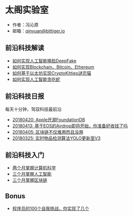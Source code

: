 # 太阁实验室

- 作者：冯沁原
- 邮箱：qinyuan@bittiger.io

## 前沿科技解读

- [如何实现人工智能换脸DeepFake](DeepFake/README.md)
- [如何实现Blockchain、Bitcoin、Ethereum](Ethereum/README.md)
- [如何基于以太坊实现CryptoKitties谜恋猫](CryptoKitties/README.md)
- [如何实现人工智能贪吃蛇](AISnake/README.md)

## 前沿科技日报

每天十分钟，驾驭科技最前沿

- [20180420: Apple开源FoundationDB](https://github.com/apple/foundationdb)
- [20180413: 基于EOS的Airdrop即将开始，你准备好收钱了吗](https://eosdac.io/)
- [20180405: 区块链不仅难用而且没用](https://medium.com/@kaistinchcombe/decentralized-and-trustless-crypto-paradise-is-actually-a-medieval-hellhole-c1ca122efdec)
- [20180325: 实时物品检测算法YOLO更新至V3](https://pjreddie.com/darknet/yolo/)

## 前沿科技入门

- [两个月掌握计算机科学](System/CS.md)
- [三个月掌握人工智能](System/AI.md)
- [三个月掌握区块链](System/Blockchain.md)

## Bonus

- [程序员的100个自我挑战，你实现了几个](Bonus/Challenge.md)
